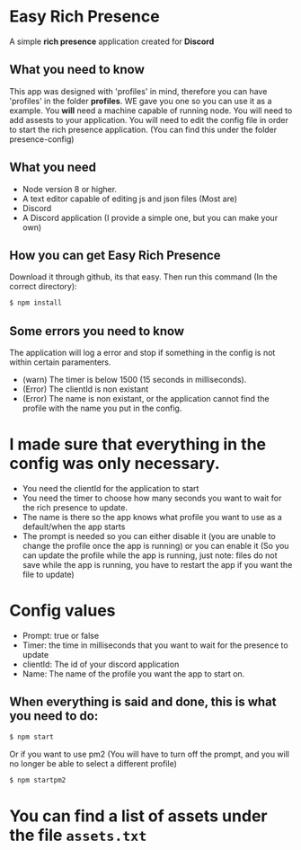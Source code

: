# Easy Rich Presence
A simple **rich presence** application created for **Discord**
## What you need to know
This app was designed with 'profiles' in mind, therefore you can have 'profiles' in the folder **profiles**. WE gave you one so you can use it as a example. You **will** need a machine capable of running node.
You will need to add assests to your application.
You will need to edit the config file in order to start the rich presence application. (You can find this under the folder presence-config)

## What you need

- Node version 8 or higher.
- A text editor capable of editing js and json files (Most are)
- Discord
- A Discord application (I provide a simple one, but you can make your own)

## How you can get Easy Rich Presence

Download it through github, its that easy.
Then run this command (In the correct directory):
```sh
$ npm install
```

## Some errors you need to know

The application will log a error and stop if something in the config is not within certain paramenters.

- (warn) The timer is below 1500 (15 seconds in milliseconds).
- (Error) The clientId is non existant
- (Error) The name is non existant, or the application cannot find the profile with the name you put in the config.

# I made sure that everything in the config was only necessary.

- You need the clientId for the application to start
- You need the timer to choose how many seconds you want to wait for the rich presence to update.
- The name is there so the app knows what profile you want to use as a default/when the app starts
- The prompt is needed so you can either disable it (you are unable to change the profile once the app is running) or you can enable it (So you can update the profile while the app is running, just note: files do not save while the app is running, you have to restart the app if you want the file to update)

# Config values

- Prompt: true or false
- Timer: the time in milliseconds that you want to wait for the presence to update
- clientId: The id of your discord application
- Name: The name of the profile you want the app to start on.

## When everything is said and done, this is what you need to do:

```sh
$ npm start
```
Or if you want to use pm2 (You will have to turn off the prompt, and you will no longer be able to select a different profile)
```sh
$ npm startpm2
```

# You can find a list of assets under the file `assets.txt`

